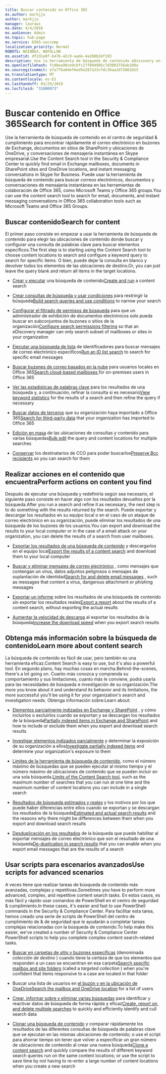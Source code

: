```yaml
---
title: Buscar contenido en Office 365
ms.author: markjjo
author: markjjo
manager: laurawi
ms.date: 4/4/2018
ms.audience: Admin
ms.topic: hub-page
ms.service: O365-seccomp
localization_priority: Normal
ROBOTS: NOINDEX, NOFOLLOW
ms.assetid: df2d1e0f-b476-42c9-aade-4a260b24f193
description: Use la herramienta de búsqueda de contenido eDiscovery en el centro de seguridad & cumplimiento para encontrar rápidamente el correo electrónico en buzones de Exchange, documentos en sitios de SharePoint y ubicaciones de OneDrive, y conversaciones de mensajería instantánea en Skype empresarial.
ms.openlocfilehash: fc0bea90ce9cbfc27f894985c7d3083756ab108a
ms.sourcegitcommit: e7a776a04ef6ed5e287a33cfdc36aa2d72862b55
ms.translationtype: MT
ms.contentlocale: es-ES
ms.lasthandoff: 03/29/2019
ms.locfileid: "31000973"
---
```

# <a name="search-for-content-in-office-365"></a><span data-ttu-id="65b82-103">Buscar contenido en Office 365</span><span class="sxs-lookup"><span data-stu-id="65b82-103">Search for content in Office 365</span></span>

<span data-ttu-id="65b82-104">Use la herramienta de búsqueda de contenido en el centro de seguridad & cumplimiento para encontrar rápidamente el correo electrónico en buzones de Exchange, documentos en sitios de SharePoint y ubicaciones de OneDrive, y conversaciones de mensajería instantánea en Skype empresarial.</span><span class="sxs-lookup"><span data-stu-id="65b82-104">Use the Content Search tool in the Security & Compliance Center to quickly find email in Exchange mailboxes, documents in SharePoint sites and OneDrive locations, and instant messaging conversations in Skype for Business.</span></span> <span data-ttu-id="65b82-105">Puede usar la herramienta de búsqueda de contenido para buscar correos electrónicos, documentos y conversaciones de mensajería instantánea en las herramientas de colaboración de Office 365, como Microsoft Teams y Office 365 groups.</span><span class="sxs-lookup"><span data-stu-id="65b82-105">You can use the content search tool to search for email, documents, and instant messaging conversations in Office 365 collaboration tools such as Microsoft Teams and Office 365 Groups.</span></span>
  
## <a name="search-for-content"></a><span data-ttu-id="65b82-106">Buscar contenido</span><span class="sxs-lookup"><span data-stu-id="65b82-106">Search for content</span></span>

<span data-ttu-id="65b82-107">El primer paso consiste en empezar a usar la herramienta de búsqueda de contenido para elegir las ubicaciones de contenido donde buscar y configurar una consulta de palabras clave para buscar elementos específicos.</span><span class="sxs-lookup"><span data-stu-id="65b82-107">The first step is to starting using the Content Search tool to choose content locations to search and configure a keyword query to search for specific items.</span></span> <span data-ttu-id="65b82-108">O bien, puede dejar la consulta en blanco y devolver todos los elementos de las ubicaciones de destino.</span><span class="sxs-lookup"><span data-stu-id="65b82-108">Or, you can just leave the query blank and return all items in the target locations.</span></span>
  
- <span data-ttu-id="65b82-109">[Crear y ejecutar](content-search.md) una búsqueda de contenido</span><span class="sxs-lookup"><span data-stu-id="65b82-109">[Create and run](content-search.md) a content search</span></span> 
    
- <span data-ttu-id="65b82-110">[Crear consultas de búsqueda y usar condiciones](keyword-queries-and-search-conditions.md) para restringir la búsqueda</span><span class="sxs-lookup"><span data-stu-id="65b82-110">[Build search queries and use conditions](keyword-queries-and-search-conditions.md) to narrow your search</span></span> 
    
- <span data-ttu-id="65b82-111">[Configurar el filtrado de permisos de búsqueda](permissions-filtering-for-content-search.md) para que un administrador de exhibición de documentos electrónicos solo pueda buscar en subconjuntos de buzones o sitios de la organización</span><span class="sxs-lookup"><span data-stu-id="65b82-111">[Configure search permissions filtering](permissions-filtering-for-content-search.md) so that an eDiscovery manager can only search subset of mailboxes or sites in your organization</span></span> 
    
- <span data-ttu-id="65b82-112">[Ejecutar una búsqueda de lista](csv-file-for-an-id-list-content-search.md) de identificadores para buscar mensajes de correo electrónico específicos</span><span class="sxs-lookup"><span data-stu-id="65b82-112">[Run an ID list search](csv-file-for-an-id-list-content-search.md) to search for specific email messages</span></span> 
    
- <span data-ttu-id="65b82-113">[Buscar buzones de correo basados en la nube](search-cloud-based-mailboxes-for-on-premises-users.md) para usuarios locales en Office 365</span><span class="sxs-lookup"><span data-stu-id="65b82-113">[Search cloud-based mailboxes ](search-cloud-based-mailboxes-for-on-premises-users.md) for on-premises users in Office 365</span></span>

- <span data-ttu-id="65b82-114">[Ver las estadísticas de palabras clave](view-keyword-statistics-for-content-search.md) para los resultados de una búsqueda y, a continuación, refinar la consulta si es necesario</span><span class="sxs-lookup"><span data-stu-id="65b82-114">[View keyword statistics](view-keyword-statistics-for-content-search.md) for the results of a search and then refine the query if necessary</span></span> 
    
- <span data-ttu-id="65b82-115">[Buscar datos de terceros](use-content-search-to-search-third-party-data-that-was-imported.md) que su organización haya importado a Office 365</span><span class="sxs-lookup"><span data-stu-id="65b82-115">[Search for third-party data](use-content-search-to-search-third-party-data-that-was-imported.md) that your organization has imported to Office 365</span></span> 
    
- <span data-ttu-id="65b82-116">[Edición en masa](bulk-edit-content-searches.md) de las ubicaciones de consultas y contenido para varias búsquedas</span><span class="sxs-lookup"><span data-stu-id="65b82-116">[Bulk edit](bulk-edit-content-searches.md) the query and content locations for multiple searches</span></span> 
    
- <span data-ttu-id="65b82-117">[Conservar](https://docs.microsoft.com/exchange/policy-and-compliance/holds/preserve-bcc-recipients-and-group-members) los destinatarios de CCO para poder buscarlos</span><span class="sxs-lookup"><span data-stu-id="65b82-117">[Preserve Bcc recipients](https://docs.microsoft.com/exchange/policy-and-compliance/holds/preserve-bcc-recipients-and-group-members) so you can search for them</span></span> 

## <a name="perform-actions-on-content-you-find"></a><span data-ttu-id="65b82-118">Realizar acciones en el contenido que encuentra</span><span class="sxs-lookup"><span data-stu-id="65b82-118">Perform actions on content you find</span></span>

<span data-ttu-id="65b82-119">Después de ejecutar una búsqueda y redefinirla según sea necesario, el siguiente paso consiste en hacer algo con los resultados devueltos por la búsqueda.</span><span class="sxs-lookup"><span data-stu-id="65b82-119">After you run a search and refine it as necessary, the next step is to do something with the results returned by the search.</span></span> <span data-ttu-id="65b82-120">Puede exportar y descargar los resultados en su equipo local o en el caso de un ataque de correo electrónico en su organización, puede eliminar los resultados de una búsqueda de los buzones de los usuarios.</span><span class="sxs-lookup"><span data-stu-id="65b82-120">You can export and download the results to your local computer or in the case of a email attack on your organization, you can delete the results of a search from user mailboxes.</span></span>
  
- <span data-ttu-id="65b82-121">[Exportar los resultados de una búsqueda de contenido](export-search-results.md) y descargarlos en el equipo local</span><span class="sxs-lookup"><span data-stu-id="65b82-121">[Export the results of a content search](export-search-results.md) and download them to your local computer</span></span> 
    
- <span data-ttu-id="65b82-122">[Buscar y eliminar mensajes de correo electrónico](search-for-and-delete-messages-in-your-organization.md) , como mensajes que contengan un virus, datos adjuntos peligrosos o mensajes de suplantación de identidad</span><span class="sxs-lookup"><span data-stu-id="65b82-122">[Search for and delete email messages](search-for-and-delete-messages-in-your-organization.md) , such as messages that content a virus, dangerous attachment or phishing messages</span></span> 
    
- <span data-ttu-id="65b82-123">[Exportar un informe](export-a-content-search-report.md) sobre los resultados de una búsqueda de contenido sin exportar los resultados reales</span><span class="sxs-lookup"><span data-stu-id="65b82-123">[Export a report](export-a-content-search-report.md) about the results of a content search, without exporting the actual results</span></span> 
    
- <span data-ttu-id="65b82-124">[Aumentar la velocidad de descarga](increase-download-speeds-when-exporting-ediscovery-results.md) al exportar los resultados de la búsqueda</span><span class="sxs-lookup"><span data-stu-id="65b82-124">[Increase the download speed](increase-download-speeds-when-exporting-ediscovery-results.md) when you export search results</span></span> 
    
## <a name="learn-more-about-content-search"></a><span data-ttu-id="65b82-125">Obtenga más información sobre la búsqueda de contenido</span><span class="sxs-lookup"><span data-stu-id="65b82-125">Learn more about content search</span></span>

<span data-ttu-id="65b82-126">La búsqueda de contenido es fácil de usar, pero también es una herramienta eficaz.</span><span class="sxs-lookup"><span data-stu-id="65b82-126">Content Search is easy to use, but it's also a powerful tool.</span></span> <span data-ttu-id="65b82-127">En segundo plano, hay muchas cosas en marcha.</span><span class="sxs-lookup"><span data-stu-id="65b82-127">Behind-the-scenes, there's a lot going on.</span></span> <span data-ttu-id="65b82-128">Cuanto más conozca y comprenda su comportamiento y sus limitaciones, cuanto más le conviene, podrá usarla para las necesidades de búsqueda e investigación de su organización.</span><span class="sxs-lookup"><span data-stu-id="65b82-128">The more you know about it and understand its behavior and its limitations, the more successful you'll be using it for your organization's search and investigation needs.</span></span> <span data-ttu-id="65b82-129">Obtenga información sobre:</span><span class="sxs-lookup"><span data-stu-id="65b82-129">Learn about:</span></span>
  
- <span data-ttu-id="65b82-130">[Elementos parcialmente indizados en Exchange y SharePoint](partially-indexed-items-in-content-search.md) , y cómo incluirlos o excluirlos cuando se exportan y se descargan los resultados de la búsqueda</span><span class="sxs-lookup"><span data-stu-id="65b82-130">[Partially indexed items in Exchange and SharePoint](partially-indexed-items-in-content-search.md) and how to include or exclude them when you export and download search results</span></span> 
    
- <span data-ttu-id="65b82-131">[Investigar elementos indizados parcialmente](investigating-partially-indexed-items-in-ediscovery.md) y determinar la exposición de su organización a ellos</span><span class="sxs-lookup"><span data-stu-id="65b82-131">[Investigate partially indexed items](investigating-partially-indexed-items-in-ediscovery.md) and determine your organization's exposure to them</span></span> 
    
- <span data-ttu-id="65b82-132">[Límites de la herramienta de búsqueda de contenido](limits-for-content-search.md), como el número máximo de búsquedas que se pueden ejecutar al mismo tiempo y el número máximo de ubicaciones de contenido que se pueden incluir en una sola búsqueda.</span><span class="sxs-lookup"><span data-stu-id="65b82-132">[Limits of the Content Search tool](limits-for-content-search.md), such as the maximum number of searches that you can run at one time and the maximum number of content locations you can include in a single search</span></span> 
    
- <span data-ttu-id="65b82-133">[Resultados de búsqueda estimados y reales](differences-between-estimated-and-actual-ediscovery-search-results.md) y los motivos por los que puede haber diferencias entre ellos cuando se exportan y se descargan los resultados de la búsqueda</span><span class="sxs-lookup"><span data-stu-id="65b82-133">[Estimated and actual search results](differences-between-estimated-and-actual-ediscovery-search-results.md) and the reasons why there might be differences between them when you export and download search results</span></span> 
    
- <span data-ttu-id="65b82-134">[Desduplicación en los resultados](de-duplication-in-ediscovery-search-results.md) de la búsqueda que puede habilitar al exportar mensajes de correo electrónico que son el resultado de una búsqueda</span><span class="sxs-lookup"><span data-stu-id="65b82-134">[De-duplication in search results](de-duplication-in-ediscovery-search-results.md) that you can enable when you export email messages that are the results of a search</span></span> 
    
## <a name="use-scripts-for-advanced-scenarios"></a><span data-ttu-id="65b82-135">Usar scripts para escenarios avanzados</span><span class="sxs-lookup"><span data-stu-id="65b82-135">Use scripts for advanced scenarios</span></span>

<span data-ttu-id="65b82-136">A veces tiene que realizar tareas de búsqueda de contenido más avanzadas, complejas y repetitivas.</span><span class="sxs-lookup"><span data-stu-id="65b82-136">Sometimes you have to perform more advanced, complex, and repetitive content search tasks.</span></span> <span data-ttu-id="65b82-137">En estos casos, es más fácil y rápido usar comandos de PowerShell en el centro de seguridad & cumplimiento.</span><span class="sxs-lookup"><span data-stu-id="65b82-137">In these cases, it's easier and fast to use PowerShell commands in the Security & Compliance Center.</span></span> <span data-ttu-id="65b82-138">Para facilitar esta tarea, hemos creado una serie de scripts de PowerShell del centro de cumplimiento de & de seguridad que le ayudarán a completar tareas complejas relacionadas con la búsqueda de contenido.</span><span class="sxs-lookup"><span data-stu-id="65b82-138">To help make this easier, we've created a number of Security & Compliance Center PowerShell scripts to help you complete complex content search-related tasks.</span></span>
  
- <span data-ttu-id="65b82-139">[Buscar en carpetas de sitio y buzones específicas](use-content-search-for-targeted-collections.md) (denominada *colección de destino* ) cuando tiene la certeza de que los elementos que responden a un caso se encuentran en esa carpeta</span><span class="sxs-lookup"><span data-stu-id="65b82-139">[Search specific mailbox and site folders](use-content-search-for-targeted-collections.md) (called a  *targeted collection*  ) when you're confident that items responsive to a case are located in that folder</span></span> 
    
- <span data-ttu-id="65b82-140">Buscar una lista de usuarios en [el buzón y en la ubicación de OneDrive](search-the-mailbox-and-onedrive-for-business-for-a-list-of-users.md)</span><span class="sxs-lookup"><span data-stu-id="65b82-140">[Search the mailbox and OneDrive location](search-the-mailbox-and-onedrive-for-business-for-a-list-of-users.md) for a list of users</span></span> 
    
- <span data-ttu-id="65b82-141">[Crear, informar sobre y eliminar varias búsquedas](create-report-on-and-delete-multiple-content-searches.md) para identificar y reactivar datos de búsqueda de forma rápida y eficaz</span><span class="sxs-lookup"><span data-stu-id="65b82-141">[Create, report on, and delete multiple searches](create-report-on-and-delete-multiple-content-searches.md) to quickly and efficiently identify and cull search data</span></span> 
    
- <span data-ttu-id="65b82-142">[Clonar una búsqueda de contenido](clone-a-content-search.md) y comparar rápidamente los resultados de las diferentes consultas de búsqueda de palabras clave que se ejecutan en las mismas ubicaciones de contenido; o use el script para ahorrar tiempo sin tener que volver a especificar un gran número de ubicaciones de contenido al crear una nueva búsqueda</span><span class="sxs-lookup"><span data-stu-id="65b82-142">[Clone a content search](clone-a-content-search.md) and quickly compare the results of different keyword search queries run on the same content locations; or use the script to save time by not having to re-enter a large number of content locations when you create a new search</span></span> 
    

